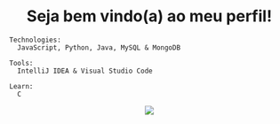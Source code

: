<h1 align="center">Seja bem vindo(a) ao meu perfil!</h1>

```
Technologies:
  JavaScript, Python, Java, MySQL & MongoDB

Tools:
  IntelliJ IDEA & Visual Studio Code

Learn:
  C
```

<p align="center">
<img src="https://github-readme-stats.vercel.app/api?username=Mardokdns&theme=blue_navy&show_icons=true">

